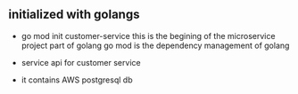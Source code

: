  ## initialized with golangs



 * go mod init customer-service  this is the begining of the microservice project part of golang 
 go mod is the dependency management of golang 
 
 * service api for customer service 



 * it contains AWS postgresql db
 
 